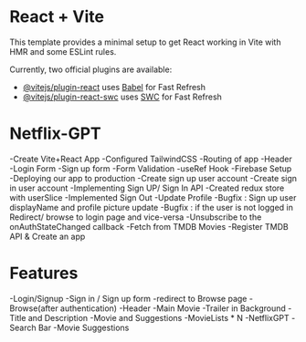 # React + Vite

This template provides a minimal setup to get React working in Vite with HMR and some ESLint rules.

Currently, two official plugins are available:

- [@vitejs/plugin-react](https://github.com/vitejs/vite-plugin-react/blob/main/packages/plugin-react/README.md) uses [Babel](https://babeljs.io/) for Fast Refresh
- [@vitejs/plugin-react-swc](https://github.com/vitejs/vite-plugin-react-swc) uses [SWC](https://swc.rs/) for Fast Refresh

# Netflix-GPT

-Create Vite+React App
-Configured TailwindCSS
-Routing of app
-Header 
-Login Form
-Sign up form
-Form Validation
-useRef Hook
-Firebase Setup
-Deploying our app to production
-Create sign up user account
-Create sign in user account
-Implementing Sign UP/ Sign In API
-Created redux store with userSlice
-Implemented Sign Out
-Update Profile
-Bugfix : Sign up user displayName and  profile picture update
-Bugfix : if the user is not logged in Redirect/ browse to login page and vice-versa
-Unsubscribe to the onAuthStateChanged callback 
-Fetch from TMDB Movies
-Register TMDB API & Create an app 


# Features
-Login/Signup
    -Sign in / Sign up form
    -redirect to Browse page
-Browse(after authentication)
    -Header
    -Main Movie
        -Trailer in Background
        -Title and Description
        -Movie and Suggestions
            -MovieLists * N
-NetflixGPT
    -Search Bar
    -Movie Suggestions